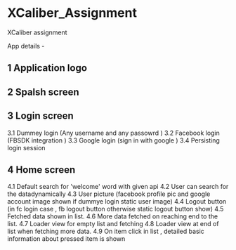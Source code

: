 # XCaliber_Assignment
XCaliber assignment

App details - 

1 Application logo
------------------

2 Spalsh screen
---------------

3 Login screen
---------------
3.1 Dummey login (Any username and any passowrd )
3.2 Facebook login (FBSDK integration )
3.3 Google login (sign in with google )
3.4 Persisting login session 


4 Home screen 
--------------
4.1 Default search for  'welcome' word with given api
4.2 User can search for the datadynamically
4.3 User picture (facebook profile pic and google account image shown if dummye login static user image)
4.4 Logout button (in fc login case , fb logout button otherwise static logout button show)
4.5 Fetched data shown in list.
4.6 More data fetched on reaching end to the list.
4.7 Loader view for empty list and fetching
4.8 Loader view at end of list when fetching more data.
4.9 On item click in list , detailed basic information about pressed item is shown 

